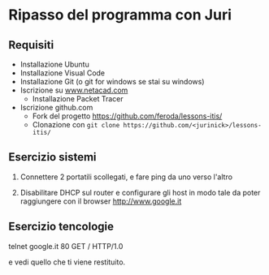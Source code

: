 # Ripasso del programma con Juri

## Requisiti

- Installazione Ubuntu
- Installazione Visual Code 
- Installazione Git (o git for windows se stai su windows)
- Iscrizione su www.netacad.com
    - Installazione Packet Tracer
- Iscrizione github.com
    - Fork del progetto https://github.com/feroda/lessons-itis/
    - Clonazione con `git clone https://github.com/<jurinick>/lessons-itis/`

## Esercizio sistemi

1. Connettere 2 portatili scollegati, e fare ping da uno verso l'altro

2. Disabilitare DHCP sul router e configurare gli host in modo tale da poter raggiungere con il browser http://www.google.it

## Esercizio tencologie

telnet google.it 80
GET / HTTP/1.0

e vedi quello che ti viene restituito.

